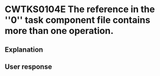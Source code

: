 # CWTKS0104E The reference in the ''0'' task component file contains more than one operation.

## Explanation

## User response
